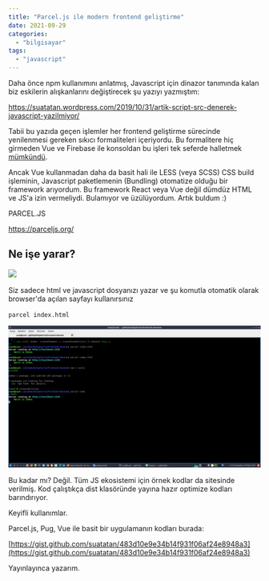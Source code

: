 ```yaml
---
title: "Parcel.js ile modern frontend geliştirme"
date: 2021-09-29
categories: 
  - "bilgisayar"
tags: 
  - "javascript"
---
```


Daha önce npm kullanımını anlatmış, Javascript için dinazor tanımında kalan biz eskilerin alışkanlarını değiştirecek şu yazıyı yazmıştım:

https://suatatan.wordpress.com/2019/10/31/artik-script-src-denerek-javascript-yazilmiyor/

Tabii bu yazıda geçen işlemler her frontend geliştirme sürecinde yenilenmesi gereken sıkıcı formaliteleri içeriyordu. Bu formalitere hiç girmeden Vue ve Firebase ile konsoldan bu işleri tek seferde halletmek [mümkündü](https://suatatan.wordpress.com/2019/04/26/firebase-kullanmaya-giris/).

Ancak Vue kullanmadan daha da basit hali ile LESS (veya SCSS) CSS build işleminin, Javascript paketlemenin (Bundling) otomatize olduğu bir framework arıyordum. Bu framework React veya Vue değil dümdüz HTML ve JS'a izin vermeliydi. Bulamıyor ve üzülüyordum. Artık buldum :)

PARCEL.JS

https://parceljs.org/

## Ne işe yarar?

![](/images/parcel-front.png)

Siz sadece html ve javascript dosyanızı yazar ve şu komutla otomatik olarak browser'da açılan sayfayı kullanırsınız

`parcel index.html`

[![](/images/resim.png)](https://suatatan.wordpress.com/wp-content/uploads/2021/09/resim.png)

Bu kadar mı? Değil. Tüm JS ekosistemi için örnek kodlar da sitesinde verilmiş. Kod çalıştıkça dist klasöründe yayına hazır optimize kodları barındırıyor.

Keyifli kullanımlar.

Parcel.js, Pug, Vue ile basit bir uygulamanın kodları burada:

[https://gist.github.com/suatatan/483d10e9e34b14f931f06af24e8948a3](https://gist.github.com/suatatan/483d10e9e34b14f931f06af24e8948a3)

Yayınlayınca yazarım.
